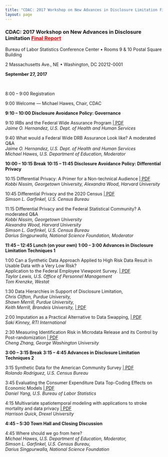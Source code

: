 ```yaml
---
title: "CDAC: 2017 Workshop on New Advances in Disclosure Limitation Final Report"
layout: page
---
```


<div class="fcsm-workshop-container">
  <h3>CDAC: 2017 Workshop on New Advances in Disclosure Limitation <a style="color:red" href="{{site.baseurl}}/assets/files/docs/2017_CDAC_Workshop_Report.pdf" target="_blank">Final Report</a></h3>
  <p>Bureau of Labor Statistics Conference Center • Rooms 9 &amp; 10 Postal Square Building</p>
  <p>2 Massachusetts Ave., NE • Washington, DC 20212-0001</p>
  <p><b>September 27, 2017</b></p>

  <br />
  <p>8:00 – 9:00 Registration</p>
  <p>9:00 Welcome — Michael Hawes, Chair, CDAC</p>
  <b>9:10 – 10:00 Disclosure Avoidance Policy: Governance</b>
  <p>9:10 IRBs and the Federal Wide Assurance Program <a href="{{site.baseurl}}/assets/files/docs/CDAC_2017_Hernandez.pdf" target="_blank"> | PDF</a>  <br /><!-------pdf/CDAC_2017_Hernandez.pdf--->
  <i>Jaime O. Hernandez, U.S. Dept. of Health and Human Services</i></p>
  <p>9:40 What would a Federal Wide DRB Assurance Look like? A moderated Q&amp;A<br />
  <i>Jaime O. Hernandez, U.S. Dept. of Health and Human Services<br />
  Michael Hawes, U.S. Department of Education, Moderator</i></p>
  <b>10:00 – 10:15 Break</b>
  <b>10:15 – 11:45 Disclosure Avoidance Policy: Differential Privacy</b>
  <p>10:15 Differential Privacy: A Primer for a Non-technical Audience <a href="{{site.baseurl}}/assets/files/docs/CDAC_2017_Nissim_and_Woodv2.pdf" target="_blank"> | PDF</a>  <br /><!--------------CDAC_2017_Nissim_and_Woodv2.pdf---------->
  <i>Kobbi Nissim, Georgetown University, Alexandra Wood, Harvard University</i></p>
  <p>10:45 Differential Privacy and the 2020 Census <a href="{{site.baseurl}}/assets/files/docs/garfinkel-modernizing-disclosure-avoidance.pdf" target="_blank"> | PDF</a>  <br />
    <!-------garfinkel-modernizing-disclosure-avoidance.pdf------->
  <i>Simson L. Garfinkel, U.S. Census Bureau</i></p>
  <p>11:15 Differential Privacy and the Federal Statistical Community? A moderated Q&amp;A<br />
  <i>Kobbi Nissim, Georgetown University<br />
  Alexandra Wood, Harvard University<br />
  Simson L. Garfinkel, U.S. Census Bureau<br />
  Darius Singpurwalla, National Science Foundation, Moderator</i></p>
  <b>11:45 – 12:45 Lunch (on your own)</b>
  <b>1:00 – 3:00 Advances in Disclosure Limitation Techniques 1</b>
  <p>1:00 Can a Synthetic Data Approach Applied to High Risk Data Result in Usable Data with a Very Low Risk?<br /> Application to the Federal Employee Viewpoint Survey. <a href="{{site.baseurl}}/assets/files/docs/CDAC_2017_Lewis_and_Krenzke.pdf" target="_blank"> | PDF</a>  <!-----CDAC_2017_Lewis_and_Krenzke.pdf----><br />
  <i>Taylor Lewis, U.S. Office of Personnel Management</i><br />
  <i>Tom Krenzke, Westat</i></p>
  <p>1:30 Data Hierarchies in Support of Disclosure Limitation, <a href="{{site.baseurl}}/assets/files/docs/CDAC_2017_Merrill_andMerrill.pdf" target="_blank"></a> <!------CDAC_2017_Merrill_andMerrill.pdf------><br />
  <i>Chris Clifton, Purdue University,<br />
  Shawn Merrill, Purdue University,<br />
  Keith Merrill, Brandeis University, </i><a href="{{site.baseurl}}/assets/files/docs/CDAC_2017_Merrill_andMerrill.pdf" target="_blank"> | PDF</a>  <br /></p>
  <p>2:00 Imputation as a Practical Alternative to Data Swapping, <a href="{{site.baseurl}}/assets/files/docs/CDAC_2017_Kinney.pdf" target="_blank"> | PDF</a>  <br />
    <!-------------CDAC_2017_Kinney.pdf--------->
  <i>Saki Kinney, RTI International </i></p>
  <p>2:30 Measuring Identification Risk in Microdata Release and its Control by Post-randomization <a href="{{site.baseurl}}/assets/files/docs/CDAR_2017_Zhang.pdf" target="_blank">| PDF</a> <!-------------CDAR_2017_Zhang.pdf-----------><br />
  <i>Cheng Zhang, George Washington University</i></p>
  <b>3:00 – 3:15 Break</b>
  <b>3:15 – 4:45 Advances in Disclosure Limitation Techniques 2</b>
  <p>3:15 Synthetic Data for the American Community Survey <a href="{{site.baseurl}}/assets/files/docs/CDAC_2017_Rodriguez.pdf" target="_blank">| PDF</a>  <br /><!----------CDAC_2017_Rodriguez.pdf--->
  <i>Rolando Rodríguez, U.S. Census Bureau</i></p>
  <p>3:45 Evaluating the Consumer Expenditure Data Top-Coding Effects on Economic Models <a href="{{site.baseurl}}/assets/files/docs/CDAC_2017-Yang-v2.pdf" target="_blank">| PDF</a>  <br /><!------/CDAC_2017-Yang-v2.pdf----->
  <i>Daniel Yang, U.S. Bureau of Labor Statistics</i></p>
  <p>4:15 Multivariate spatiotemporal modeling with applications to stroke mortality and data privacy <a href="{{site.baseurl}}/assets/files/docs/CDAR_2017_Quick2.pdf" target="_blank">| PDF</a>  <br /><!----------CDAR_2017_Quick2.pdf--------->
  <i>Harrison Quick, Drexel University </i></p>
  <b>4:45 – 5:30 Town Hall and Closing Discussion</b>
  <p>4:45 Where should we go from here?<br />
  <i>Michael Hawes, U.S. Department of Education, Moderator,<br />
  Simson L. Garfinkel, U.S. Census Bureau,<br />
  Darius Singpurwalla, National Science Foundation</i></p>
</div>